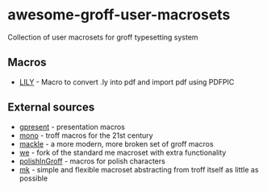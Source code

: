 # awesome-groff-user-macrosets
Collection of user macrosets for groff typesetting system
## Macros
* [LILY](/extentions/mm/lilypond.tmac) - Macro to convert .ly into pdf and import pdf using PDFPIC
## External sources
* [gpresent](https://github.com/rhaberkorn/gpresent) - presentation macros
* [mono](https://github.com/Alhadis/Mono) - troff macros for the 21st century
* [mackle](https://github.com/mftrhu/mackle) - a more modern, more broken set of groff macros
* [we](https://github.com/user18130814200115-2/groff-we-macros) - fork of the standard me macroset with extra functionality
* [polishInGroff](https://github.com/adippl/polishInGroff) - macros for polish characters
* [mk](http://ankarstrom.se/~john/etc/mk.html) - simple and flexible macroset abstracting from troff itself as little as possible
